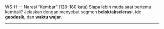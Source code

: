 WS-H — Narasi “Kembar” (120–180 kata)
Siapa lebih muda saat bertemu kembali? Jelaskan dengan menyebut segmen **belok/akselerasi**,
ide **geodesik**, dan **waktu wajar**.
______________________________________________________________________________
